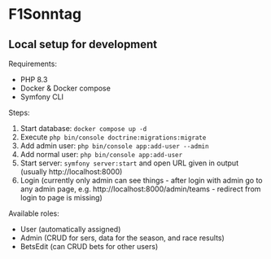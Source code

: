 # F1Sonntag

## Local setup for development

Requirements:

-   PHP 8.3
-   Docker & Docker compose
-   Symfony CLI

Steps:

1. Start database: `docker compose up -d`
2. Execute `php bin/console doctrine:migrations:migrate`
3. Add admin user: `php bin/console app:add-user --admin`
4. Add normal user: `php bin/console app:add-user`
5. Start server: `symfony server:start` and open URL given in output (usually http://localhost:8000)
6. Login (currently only admin can see things - after login with admin go to any admin page, e.g. http://localhost:8000/admin/teams - redirect from login to page is missing)

Available roles:

- User (automatically assigned)
- Admin (CRUD for sers, data for the season, and race results)
- BetsEdit (can CRUD bets for other users)
